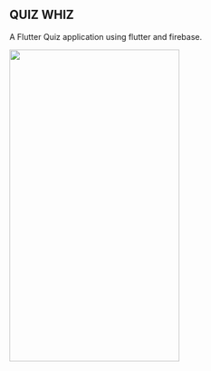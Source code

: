 ## QUIZ WHIZ

A Flutter Quiz application using flutter and firebase.

<img src="https://github.com/vibhutipatel222/Quiz-Whiz/blob/master/quiz_video.gif" width="300" height="550" />
